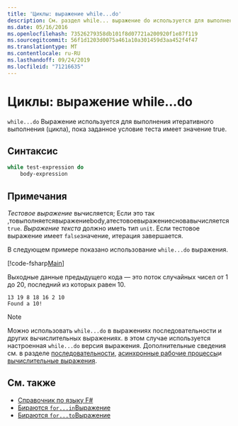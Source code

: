 ```yaml
---
title: 'Циклы: выражение while...do'
description: См. раздел while... выражение do используется для выполнения итеративного выполнения (циклов), пока заданное условие теста имеет значение true.
ms.date: 05/16/2016
ms.openlocfilehash: 73526279358db101f8d07721a200920f1e87f119
ms.sourcegitcommit: 56f1d1203d0075a461a10a301459d3aa452f4f47
ms.translationtype: MT
ms.contentlocale: ru-RU
ms.lasthandoff: 09/24/2019
ms.locfileid: "71216635"
---
```

# <a name="loops-whiledo-expression"></a>Циклы: выражение while...do

`while...do` Выражение используется для выполнения итеративного выполнения (цикла), пока заданное условие теста имеет значение true.

## <a name="syntax"></a>Синтаксис

```fsharp
while test-expression do
    body-expression
```

## <a name="remarks"></a>Примечания

*Тестовое выражение* вычисляется; Если это так ,товыполняетсявыражениеbody,атестовоевыражениесновавычисляется`true`. *Выражение текста* должно иметь тип `unit`. Если тестовое выражение имеет `false`значение, итерация завершается.

В следующем примере показано использование `while...do` выражения.

[!code-fsharp[Main](~/samples/snippets/fsharp/lang-ref-2/snippet5301.fs)]

Выходные данные предыдущего кода — это поток случайных чисел от 1 до 20, последний из которых равен 10.

```console
13 19 8 18 16 2 10
Found a 10!
```

> [!NOTE]
> Можно использовать `while...do` в выражениях последовательности и других вычислительных выражениях. в этом случае используется настроенная `while...do` версия выражения. Дополнительные сведения см. в разделе [последовательности](sequences.md), [асинхронные рабочие процессы](asynchronous-workflows.md)и [вычислительные выражения](computation-expressions.md).

## <a name="see-also"></a>См. также

- [Справочник по языку F#](index.md)
- [Бираются `for...in`Выражение](loops-for-in-expression.md)
- [Бираются `for...to`Выражение](loops-for-to-expression.md)
